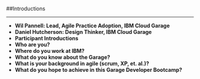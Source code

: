 <!-- .slide: data-background="resources/footer.svg" data-background-size="contain" data-background-position="bottom"  -->

##Introductions
- - -
* **Wil Pannell: Lead, Agile Practice Adoption, IBM Cloud Garage** <!-- .element: style="color:maroon" -->
* **Daniel Hutcherson: Design Thinker, IBM Cloud Garage** <!-- .element: class="fragment"; style="color:maroon" -->
* **Participant Introductions**  <!-- .element: class="fragment"; style="color:maroon" -->
* **Who are you?**  <!-- .element: class="fragment"; style="color:navy" -->
* **Where do you work at IBM?**  <!-- .element: class="fragment"; style="color:navy" -->
* **What do you know about the Garage?**  <!-- .element: class="fragment"; style="color:navy" -->
* **What is your background in agile (scrum, XP, et. al.)?**  <!-- .element: class="fragment"; style="color:navy" -->
* **What do you hope to achieve in this Garage Developer Bootcamp?**  <!-- .element: class="fragment"; style="color:navy" -->
<br/>
<br/>
<br/>
<br/>
<br/>
<br/>
<br/>
<br/>
<br/>
<br/>
<br/>
<br/>
<br/>
<br/>
<br/>
<br/>
<br/>
<br/>
<br/>
<br/>
<br/>
<br/>
<br/>
<br/>
<br/>
<br/>
<br/>
<br/>
<br/>
<br/>
<aside class="notes">
</aside>

